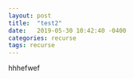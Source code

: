 ```yaml
---
layout: post
title:  "test2"
date:   2019-05-30 10:42:40 -0400
categories: recurse
tags: recurse
---
```


hhhefwef